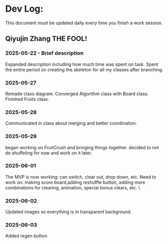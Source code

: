 # Dev Log:

This document must be updated daily every time you finish a work session.

## Qiyujin Zhang THE FOOL!

### 2025-05-22 - Brief description
Expanded description including how much time was spent on task.
Spent the entire period on creating the skeleton for all my classes after branching. 

### 2025-05-27
Remade class diagram. Converged Algorithm class with Board class. 
Finished Fruits class. 

### 2025-05-28
Communicated in class about merging and better coordination.

### 2025-05-29
began working on FruitCrush and bringing things together. decided to not do shuffeling for now and work on it later. 

### 2025-06-01
The MVP is now working: can switch, clear out, drop down, etc. 
Need to work on: making score board,adding reshuffle button, adding more combinations for clearing, animation, special bonus clears, etc. \

### 2025-06-02
Updated images so everything is in transparent background. 

### 2025-06-03
Added regen button
